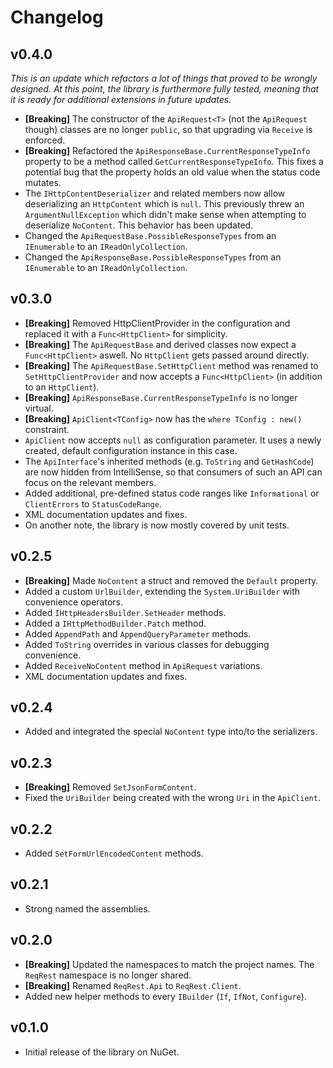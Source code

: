 # Changelog

## v0.4.0

_This is an update which refactors a lot of things that proved to be wrongly designed. At this point, the library is
furthermore fully tested, meaning that it is ready for additional extensions in future updates._

* **[Breaking]** The constructor of the `ApiRequest<T>` (not the `ApiRequest` though) classes are no longer `public`, so that upgrading via `Receive` is enforced.
* **[Breaking]** Refactored the `ApiResponseBase.CurrentResponseTypeInfo` property to be a method called `GetCurrentResponseTypeInfo`. This fixes a potential bug that the property holds an old value when the status code mutates.
* The `IHttpContentDeserializer` and related members now allow deserializing an `HttpContent` which is `null`. This previously threw an `ArgumentNullException` which didn't make sense when attempting to deserialize `NoContent`. This behavior has been updated.
* Changed the `ApiRequestBase.PossibleResponseTypes` from an `IEnumerable` to an `IReadOnlyCollection`.
* Changed the `ApiResponseBase.PossibleResponseTypes` from an `IEnumerable` to an `IReadOnlyCollection`.


## v0.3.0

* **[Breaking]** Removed HttpClientProvider in the configuration and replaced it with a `Func<HttpClient>` for simplicity.
* **[Breaking]** The `ApiRequestBase` and derived classes now expect a `Func<HttpClient>` aswell. No `HttpClient` gets passed around directly.
* **[Breaking]** The `ApiRequestBase.SetHttpClient` method was renamed to `SetHttpClientProvider` and now accepts a `Func<HttpClient>` (in addition to an `HttpClient`).
* **[Breaking]** `ApiResponseBase.CurrentResponseTypeInfo` is no longer virtual.
* **[Breaking]** `ApiClient<TConfig>` now has the `where TConfig : new()` constraint.
* `ApiClient` now accepts `null` as configuration parameter. It uses a newly created, default configuration instance in this case.
* The `ApiInterface`'s inherited methods (e.g. `ToString` and `GetHashCode`) are now hidden from IntelliSense, so that consumers of such an API can focus on the relevant members.
* Added additional, pre-defined status code ranges like `Informational` or `ClientErrors` to `StatusCodeRange`.
* XML documentation updates and fixes.
* On another note, the library is now mostly covered by unit tests.


## v0.2.5

* **[Breaking]** Made `NoContent` a struct and removed the `Default` property.
* Added a custom `UrlBuilder`, extending the `System.UriBuilder` with convenience operators.
* Added `IHttpHeadersBuilder.SetHeader` methods.
* Added a `IHttpMethodBuilder.Patch` method.
* Added `AppendPath` and `AppendQueryParameter` methods.
* Added `ToString` overrides in various classes for debugging convenience.
* Added `ReceiveNoContent` method in `ApiRequest` variations.
* XML documentation updates and fixes.


## v0.2.4

* Added and integrated the special `NoContent` type into/to the serializers. 


## v0.2.3

* **[Breaking]** Removed `SetJsonFormContent`.
* Fixed the `UriBuilder` being created with the wrong `Uri` in the `ApiClient`.


## v0.2.2

* Added `SetFormUrlEncodedContent` methods.


## v0.2.1

* Strong named the assemblies.


## v0.2.0

* **[Breaking]** Updated the namespaces to match the project names. The `ReqRest` namespace is no longer shared.
* **[Breaking]** Renamed `ReqRest.Api` to `ReqRest.Client`.
* Added new helper methods to every `IBuilder` (`If`, `IfNot`, `Configure`).


## v0.1.0

* Initial release of the library on NuGet.

